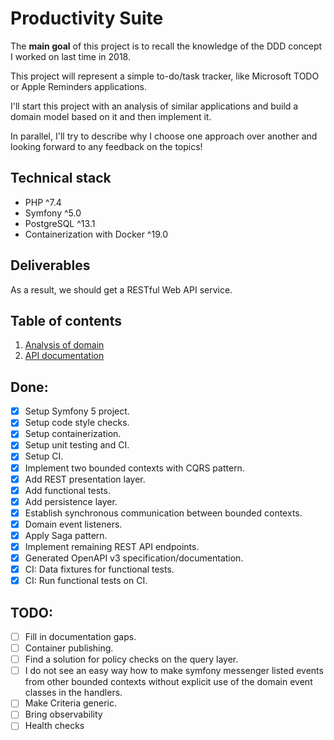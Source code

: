 # Productivity Suite

The **main goal** of this project is to recall the knowledge of the DDD concept I worked on last time in 2018.

This project will represent a simple to-do/task tracker, like Microsoft TODO or Apple Reminders applications.

I'll start this project with an analysis of similar applications and build a domain model based on it and then implement it.

In parallel, I'll try to describe why I choose one approach over another and looking forward to any feedback on the topics! 

## Technical stack

- PHP ^7.4
- Symfony ^5.0
- PostgreSQL ^13.1
- Containerization with Docker ^19.0

## Deliverables

As a result, we should get a RESTful Web API service.

## Table of contents

1) [Analysis of domain](./docs/001-analysis-of-tasks-applications.md)
2) [API documentation](./docs/002-api-documentation.md)

## Done:
- [x] Setup Symfony 5 project.
- [x] Setup code style checks.
- [x] Setup containerization.
- [x] Setup unit testing and CI.
- [x] Setup CI.
- [x] Implement two bounded contexts with CQRS pattern.
- [x] Add REST presentation layer.
- [x] Add functional tests.
- [x] Add persistence layer.
- [x] Establish synchronous communication between bounded contexts.
- [x] Domain event listeners.
- [x] Apply Saga pattern.
- [x] Implement remaining REST API endpoints.
- [x] Generated OpenAPI v3 specification/documentation.
- [x] CI: Data fixtures for functional tests.
- [x] CI: Run functional tests on CI.

## TODO:
- [ ] Fill in documentation gaps.
- [ ] Container publishing.
- [ ] Find a solution for policy checks on the query layer.
- [ ] I do not see an easy way how to make symfony messenger listed events from other bounded
contexts without explicit use of the domain event classes in the handlers.
- [ ] Make Criteria generic.
- [ ] Bring observability
- [ ] Health checks

